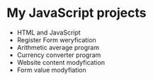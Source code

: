 # My JavaScript projects
- HTML and JavaScript
- Register Form weryfication
- Arithmetic average program
- Currency converter program
- Website content modyfication
- Form value modyfiation



